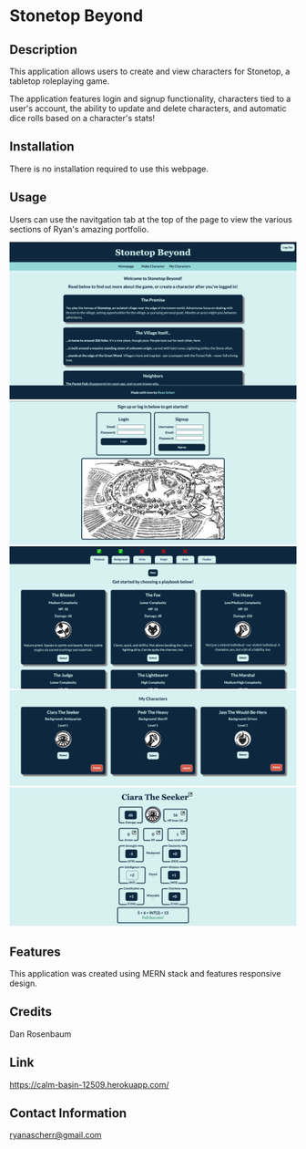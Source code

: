 # Stonetop Beyond

## Description

This application allows users to create and view characters for Stonetop, a tabletop roleplaying game.

The application features login and signup functionality, characters tied to a user's account, the ability to update and delete characters, and automatic dice rolls based on a character's stats!

## Installation

There is no installation required to use this webpage.

## Usage

Users can use the navitgation tab at the top of the page to view the various sections of Ryan's amazing portfolio.

![Stonetop Beyond](client/public/img/stonetop-1.png)
![Stonetop Beyond](client/public/img/stonetop-2.png)
![Stonetop Beyond](client/public/img/stonetop-3.png)
![Stonetop Beyond](client/public/img/stonetop-4.png)
![Stonetop Beyond](client/public/img/stonetop-5.png)

## Features

This application was created using MERN stack and features responsive design.

## Credits

Dan Rosenbaum

## Link

https://calm-basin-12509.herokuapp.com/

## Contact Information

ryanascherr@gmail.com
